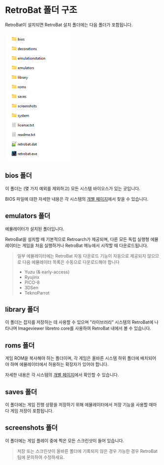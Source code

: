 # RetroBat 폴더 구조

RetroBat이 설치되면 RetroBat 설치 폴더에는 다음 폴더가 포함됩니다.

![](01.png)

## bios 폴더

이 폴더는 (몇 가지 예외를 제외하고) 모든 시스템 바이오스가 있는 곳입니다.

BIOS 파일에 대한 자세한 내용은 각 시스템의 [개별 페이지](https://wiki.retrobat.org/systems-and-emulators/supported-game-systems)에서 찾을 수 있습니다.

## emulators 폴더

에뮬레이터가 설치된 폴더입니다.

RetroBat을 설치할 때 기본적으로 Retroarch가 제공되며, 다른 모든 독립 실행형 에뮬레이터는 게임을 처음 실행하거나 RetroBat 메뉴에서 시작할 때 다운로드됩니다.

> 일부 에뮬레이터에는 RetroBat 자동 다운로드 기능이 자동으로 제공되지 않으므로 다음 에뮬레이터 목록은 수동으로 다운로드해야 합니다
> - Yuzu (& early-access)
> - Ryujinx
> - PICO-8
> - 3DSen
> - TeknoParrot

## library 폴더

이 폴더는 잡지를 저장하는 데 사용할 수 있으며 "라이브러리" 시스템의 RetroBat에 나타나며 Imageviewer libretro core를 사용하여 RetroBat 내에서 볼 수 있습니다.

## roms 폴더

게임 ROM을 복사해야 하는 폴더이며, 각 게임은 올바른 시스템 하위 폴더에 배치되어야 하며 에뮬레이터에서 허용하는 확장자가 있어야 합니다.

자세한 내용은 각 시스템의 [개별 페이지](https://wiki.retrobat.org/systems-and-emulators/supported-game-systems)에서 확인할 수 있습니다.

## saves 폴더

이 폴더에는 게임 진행 상황을 저장하기 위해 에뮬레이터에서 저장 기능을 사용할 때마다 게임 저장이 포함됩니다.

## screenshots 폴더

이 폴더에는 게임 플레이 중에 찍은 모든 스크린샷이 들어 있습니다.

> 저장 또는 스크린샷이 올바른 폴더에 기록되지 않은 경우 가능한 경우 RetroBat 팀에 문의하여 수정하세요.